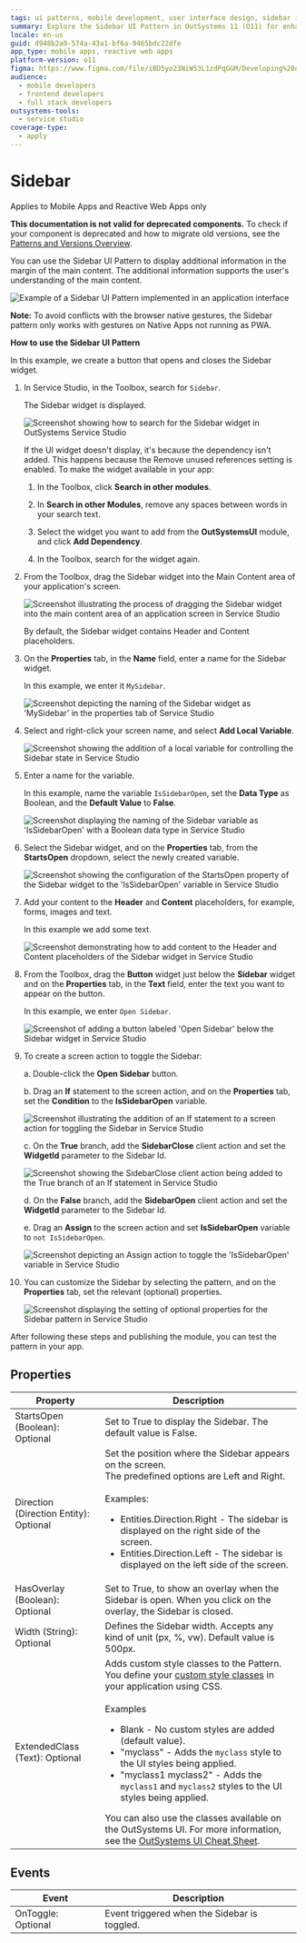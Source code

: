 ```yaml
---
tags: ui patterns, mobile development, user interface design, sidebar implementation, outsystems ui
summary: Explore the Sidebar UI Pattern in OutSystems 11 (O11) for enhancing app interfaces with additional, supportive content.
locale: en-us
guid: d948b2a9-574a-43a1-bf6a-9465bdc22dfe
app_type: mobile apps, reactive web apps
platform-version: o11
figma: https://www.figma.com/file/iBD5yo23NiW53L1zdPqGGM/Developing%20an%20Application?node-id=213:73
audience:
  - mobile developers
  - frontend developers
  - full stack developers
outsystems-tools:
  - service studio
coverage-type:
  - apply
---
```


# Sidebar

<div class="info" markdown="1">

Applies to Mobile Apps and Reactive Web Apps only

</div>

<div class="info" markdown="1">

**This documentation is not valid for deprecated components.** To check if your component is deprecated and how to migrate old versions, see the [Patterns and Versions Overview](https://outsystemsui.outsystems.com/OutsystemsUiWebsite/MigrationOverview).

</div>

You can use the Sidebar UI Pattern to display additional information in the margin of the main content. The additional information supports the user's understanding of the main content.

![Example of a Sidebar UI Pattern implemented in an application interface](images/sidebar-example.png "Sidebar UI Pattern Example")

<div class="info" markdown="1">

**Note:** To avoid conflicts with the browser native gestures, the Sidebar pattern only works with gestures on Native Apps not running as PWA.  

</div>

**How to use the Sidebar UI Pattern**

In this example, we create a button that opens and closes the Sidebar widget.

1. In Service Studio, in the Toolbox, search for `Sidebar`.

    The Sidebar widget is displayed.

    ![Screenshot showing how to search for the Sidebar widget in OutSystems Service Studio](images/sidebar-widget-ss.png "Searching for Sidebar Widget in Service Studio")

    If the UI widget doesn't display, it's because the dependency isn't added. This happens because the Remove unused references setting is enabled. To make the widget available in your app:

    1. In the Toolbox, click **Search in other modules**.

    1. In **Search in other Modules**, remove any spaces between words in your search text.

    1. Select the widget you want to add from the **OutSystemsUI** module, and click **Add Dependency**.

    1. In the Toolbox, search for the widget again.

1. From the Toolbox, drag the Sidebar widget into the Main Content area of your application's screen.

    ![Screenshot illustrating the process of dragging the Sidebar widget into the main content area of an application screen in Service Studio](images/sidebar-drag-ss.png "Dragging Sidebar Widget into Main Content Area")

    By default, the Sidebar widget contains Header and Content placeholders.

1. On the **Properties** tab, in the **Name** field, enter a name for the Sidebar widget.

    In this example, we enter it `MySidebar`.

    ![Screenshot depicting the naming of the Sidebar widget as 'MySidebar' in the properties tab of Service Studio](images/sidebar-name-ss.png "Naming the Sidebar Widget")

1. Select and right-click your screen name, and select **Add Local Variable**.

    ![Screenshot showing the addition of a local variable for controlling the Sidebar state in Service Studio](images/sidebar-add-var-ss.png "Adding a Local Variable for Sidebar")

1. Enter a name for the variable.

    In this example, name the variable ``IsSidebarOpen``, set the **Data Type** as Boolean, and the **Default Value** to **False**.

    ![Screenshot displaying the naming of the Sidebar variable as 'IsSidebarOpen' with a Boolean data type in Service Studio](images/sidebar-var-name-ss.png "Naming the Sidebar Variable")

1. Select the Sidebar widget, and on the **Properties** tab, from the **StartsOpen** dropdown, select the newly created variable.

    ![Screenshot showing the configuration of the StartsOpen property of the Sidebar widget to the 'IsSidebarOpen' variable in Service Studio](images/sidebar-isopen-ss.png "Setting the StartsOpen Property of Sidebar")

1. Add your content to the **Header** and **Content** placeholders, for example, forms, images and text.

    In this example we add some text.

    ![Screenshot demonstrating how to add content to the Header and Content placeholders of the Sidebar widget in Service Studio](images/sidebar-content-ss.png "Adding Content to Sidebar Placeholders")

1. From the Toolbox, drag the **Button** widget just below the **Sidebar** widget and on the **Properties** tab, in the **Text** field, enter the text you want to appear on the button.

    In this example, we enter `Open Sidebar`.

    ![Screenshot of adding a button labeled 'Open Sidebar' below the Sidebar widget in Service Studio](images/sidebar-button-ss.png "Adding a Button to Toggle Sidebar")

1. To create a screen action to toggle the Sidebar:

    a. Double-click the **Open Sidebar** button.

    b. Drag an **If** statement to the screen action, and on the **Properties** tab, set the **Condition** to the **IsSidebarOpen** variable.

    ![Screenshot illustrating the addition of an If statement to a screen action for toggling the Sidebar in Service Studio](images/sidebar-if-ss.png "Adding If Statement for Sidebar Toggle")

    c. On the **True** branch, add the **SidebarClose** client action and set the **WidgetId** parameter to the Sidebar Id.

    ![Screenshot showing the SidebarClose client action being added to the True branch of an If statement in Service Studio](images/sidebar-close-ss.png "Adding SidebarClose Client Action")

    d. On the **False** branch, add the **SidebarOpen** client action and set the **WidgetId** parameter to the Sidebar Id.

    e. Drag an **Assign** to the screen action and set **IsSidebarOpen** variable to ``not IsSidebarOpen``.

    ![Screenshot depicting an Assign action to toggle the 'IsSidebarOpen' variable in Service Studio](images/sidebar-assign-ss.png "Assigning the Sidebar Open State")

1. You can customize the Sidebar by selecting the pattern, and on the **Properties** tab, set the relevant (optional) properties.

    ![Screenshot displaying the setting of optional properties for the Sidebar pattern in Service Studio](images/sidebar-properties-ss.png "Setting Optional Properties of Sidebar")

After following these steps and publishing the module, you can test the pattern in your app.

## Properties

| Property | Description |
|---|---|
|StartsOpen (Boolean): Optional| Set to True to display the Sidebar. The default value is False.|
|Direction (Direction Entity): Optional | Set the position where the Sidebar appears on the screen.<br/>The predefined options are Left and Right.<br/><br/>Examples:<ul><li>Entities.Direction.Right - The sidebar is displayed on the right side of the screen.</li><li>Entities.Direction.Left - The sidebar is displayed on the left side of the screen. </li></ul>  |
|HasOverlay (Boolean): Optional| Set to True, to show an overlay when the Sidebar is open. When you click on the overlay, the Sidebar is closed.|
|Width (String): Optional| Defines the Sidebar width. Accepts any kind of unit (px, %, vw). Default value is 500px. |
|ExtendedClass (Text): Optional| Adds custom style classes to the Pattern. You define your [custom style classes](../../../look-feel/css.md) in your application using CSS.<br/><br/>Examples <ul><li>Blank - No custom styles are added (default value).</li><li>"myclass" - Adds the ``myclass`` style to the UI styles being applied.</li><li>"myclass1 myclass2" - Adds the ``myclass1`` and ``myclass2`` styles to the UI styles being applied.</li></ul>You can also use the classes available on the OutSystems UI. For more information, see the [OutSystems UI Cheat Sheet](https://outsystemsui.outsystems.com/OutSystemsUIWebsite/CheatSheet). |

## Events

|Event| Description  |
|---|---|
|OnToggle: Optional  | Event triggered when the Sidebar is toggled. |
